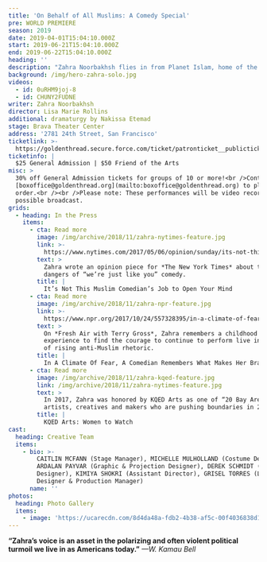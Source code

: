 ```yaml
---
title: 'On Behalf of All Muslims: A Comedy Special'
pre: WORLD PREMIERE
season: 2019
date: 2019-04-01T15:04:10.000Z
start: 2019-06-21T15:04:10.000Z
end: 2019-06-22T15:04:10.000Z
heading: ''
description: "Zahra Noorbakhsh flies in from Planet Islam, home of the Muslim world, to speak on behalf of her people, all 1.8 whoever-billion of them. Growing up, Zahra’s never felt like enough of anything to be speaking on behalf of anyone, and most days she doesn’t even feel smart enough to be Muslim! But that’s precisely why she’s got this show. In her 15-year career in stand-up, she’s been a walking Q&A. So, for two nights in June, she’s taking the stage to definitively answer the questions that she has. In her signature inquisitive and unapologetic style, Zahra takes us on an adventure you can’t afford to miss.\r\n\nFollowing two years of development, Iranian American comedian and co-host of internationally acclaimed podcast, #GoodMuslimBadMuslim – a “must listen” by Oprah Magazine – Zahra will perform the world premiere of her hour-long comedy special. Directed by Lisa Marie Rollins, one of 10 artists honored by KQED Arts’s Bay Brilliant series in 2018, and dramturgy by Award-winning Iranian American dramaturg, Nakissa Etemad."
background: /img/hero-zahra-solo.jpg
videos:
  - id: 0uRHM9joj-8
  - id: CHUNY2FUDNE
writer: Zahra Noorbakhsh
director: Lisa Marie Rollins
additional: dramaturgy by Nakissa Etemad
stage: Brava Theater Center
address: '2781 24th Street, San Francisco'
ticketlink: >-
  https://goldenthread.secure.force.com/ticket/patronticket__publicticketapp#/events/a0Sf1000006r1LPEAY
ticketinfo: |
  $25 General Admission | $50 Friend of the Arts
misc: >
  30% off General Admission tickets for groups of 10 or more!<br />Contact
  [boxoffice@goldenthread.org](mailto:boxoffice@goldenthread.org) to place your
  order.<br /><br />Please note: These performances will be video recorded for
  possible broadcast.
grids:
  - heading: In the Press
    items:
      - cta: Read more
        image: /img/archive/2018/11/zahra-nytimes-feature.jpg
        link: >-
          https://www.nytimes.com/2017/05/06/opinion/sunday/its-not-this-muslim-comedians-job-to-open-your-mind.html
        text: >
          Zahra wrote an opinion piece for *The New York Times* about the
          dangers of “we’re just like you” comedy.
        title: |
          It’s Not This Muslim Comedian’s Job to Open Your Mind
      - cta: Read more
        image: /img/archive/2018/11/zahra-npr-feature.jpg
        link: >-
          https://www.npr.org/2017/10/24/557328395/in-a-climate-of-fear-a-comedian-remembers-what-makes-her-brave
        text: >
          On *Fresh Air with Terry Gross*, Zahra remembers a childhood
          experience to find the courage to continue to perform live in the face
          of rising anti-Muslim rhetoric.
        title: |
          In A Climate Of Fear, A Comedian Remembers What Makes Her Brave
      - cta: Read more
        image: /img/archive/2018/11/zahra-kqed-feature.jpg
        link: /img/archive/2018/11/zahra-nytimes-feature.jpg
        text: >
          In 2017, Zahra was honored by KQED Arts as one of “20 Bay Area women
          artists, creatives and makers who are pushing boundaries in 2017.”
        title: |
          KQED Arts: Women to Watch
cast:
  heading: Creative Team
  items:
    - bio: >-
        CAITLIN MCFANN (Stage Manager), MICHELLE MULHOLLAND (Costume Designer)
        ARDALAN PAYVAR (Graphic & Projection Designer), DEREK SCHMIDT (Sound
        Designer), KIMIYA SHOKRI (Assistant Director), GRISEL TORRES (Lighting
        Designer & Production Manager)
      name: ''
photos:
  heading: Photo Gallery
  items:
    - image: 'https://ucarecdn.com/8d4da48a-fdb2-4b38-af5c-00f4036838d1/'
---
```


**“Zahra’s voice is an asset in the polarizing and often violent political turmoil we live in as Americans today.”** *—W. Kamau Bell*
